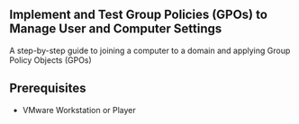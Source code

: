 ## Implement and Test Group Policies (GPOs) to Manage User and Computer Settings

A step-by-step guide to joining a computer to a domain and applying Group Policy Objects (GPOs)

## Prerequisites

- VMware Workstation or Player
